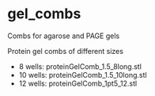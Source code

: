# gel_combs
Combs for agarose and PAGE gels


Protein gel combs of different sizes 
- 8 wells: proteinGelComb_1.5_8long.stl
- 10 wells: proteinGelComb_1.5_10long.stl
- 12 wells: proteinGelComb_1pt5_12.stl
